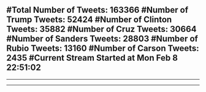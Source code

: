 #Total Number of Tweets: 163366 
#Number of Trump Tweets: 52424
#Number of Clinton Tweets: 35882
#Number of Cruz Tweets: 30664
#Number of Sanders Tweets: 28803
#Number of Rubio Tweets: 13160
#Number of Carson Tweets: 2435
#Current Stream Started at Mon Feb  8 22:51:02
---
---
---

